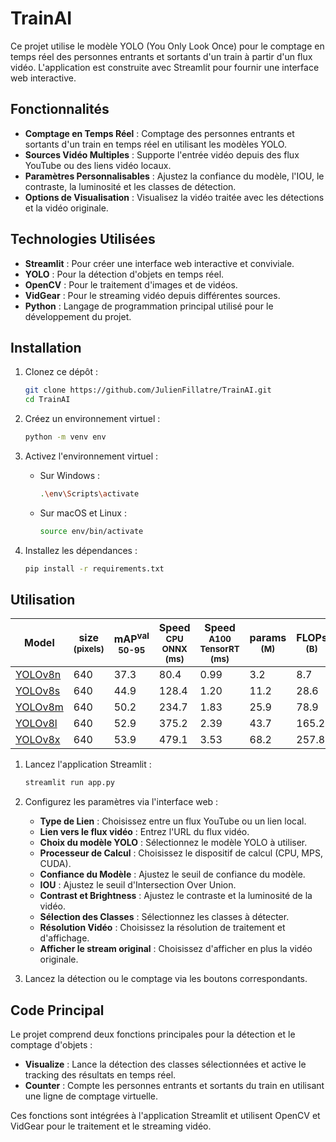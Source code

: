# TrainAI

Ce projet utilise le modèle YOLO (You Only Look Once) pour le comptage en temps réel des personnes entrants et sortants d'un train à partir d'un flux vidéo. L'application est construite avec Streamlit pour fournir une interface web interactive.


## Fonctionnalités

- **Comptage en Temps Réel** : Comptage des personnes entrants et sortants d'un train en temps réel en utilisant les modèles YOLO.
- **Sources Vidéo Multiples** : Supporte l'entrée vidéo depuis des flux YouTube ou des liens vidéo locaux.
- **Paramètres Personnalisables** : Ajustez la confiance du modèle, l'IOU, le contraste, la luminosité et les classes de détection.
- **Options de Visualisation** : Visualisez la vidéo traitée avec les détections et la vidéo originale.

## Technologies Utilisées

- **Streamlit** : Pour créer une interface web interactive et conviviale.
- **YOLO** : Pour la détection d'objets en temps réel.
- **OpenCV** : Pour le traitement d'images et de vidéos.
- **VidGear** : Pour le streaming vidéo depuis différentes sources.
- **Python** : Langage de programmation principal utilisé pour le développement du projet.

## Installation

1. Clonez ce dépôt :
    ```bash
    git clone https://github.com/JulienFillatre/TrainAI.git
    cd TrainAI
    ```

2. Créez un environnement virtuel :
    ```bash
    python -m venv env
    ```

3. Activez l'environnement virtuel :
    - Sur Windows :
      ```bash
      .\env\Scripts\activate
      ```
    - Sur macOS et Linux :
      ```bash
      source env/bin/activate
      ```

4. Installez les dépendances :
    ```bash
    pip install -r requirements.txt
    ```

## Utilisation

| Model                                                                                | size<br><sup>(pixels) | mAP<sup>val<br>50-95 | Speed<br><sup>CPU ONNX<br>(ms) | Speed<br><sup>A100 TensorRT<br>(ms) | params<br><sup>(M) | FLOPs<br><sup>(B) |
| ------------------------------------------------------------------------------------ | --------------------- | -------------------- | ------------------------------ | ----------------------------------- | ------------------ | ----------------- |
| [YOLOv8n](https://github.com/ultralytics/assets/releases/download/v8.2.0/yolov8n.pt) | 640                   | 37.3                 | 80.4                           | 0.99                                | 3.2                | 8.7               |
| [YOLOv8s](https://github.com/ultralytics/assets/releases/download/v8.2.0/yolov8s.pt) | 640                   | 44.9                 | 128.4                          | 1.20                                | 11.2               | 28.6              |
| [YOLOv8m](https://github.com/ultralytics/assets/releases/download/v8.2.0/yolov8m.pt) | 640                   | 50.2                 | 234.7                          | 1.83                                | 25.9               | 78.9              |
| [YOLOv8l](https://github.com/ultralytics/assets/releases/download/v8.2.0/yolov8l.pt) | 640                   | 52.9                 | 375.2                          | 2.39                                | 43.7               | 165.2             |
| [YOLOv8x](https://github.com/ultralytics/assets/releases/download/v8.2.0/yolov8x.pt) | 640                   | 53.9                 | 479.1                          | 3.53                                | 68.2               | 257.8             |



1. Lancez l'application Streamlit :
    ```bash
    streamlit run app.py
    ```

2. Configurez les paramètres via l'interface web :
    - **Type de Lien** : Choisissez entre un flux YouTube ou un lien local.
    - **Lien vers le flux vidéo** : Entrez l'URL du flux vidéo.
    - **Choix du modèle YOLO** : Sélectionnez le modèle YOLO à utiliser.
    - **Processeur de Calcul** : Choisissez le dispositif de calcul (CPU, MPS, CUDA).
    - **Confiance du Modèle** : Ajustez le seuil de confiance du modèle.
    - **IOU** : Ajustez le seuil d'Intersection Over Union.
    - **Contrast et Brightness** : Ajustez le contraste et la luminosité de la vidéo.
    - **Sélection des Classes** : Sélectionnez les classes à détecter.
    - **Résolution Vidéo** : Choisissez la résolution de traitement et d'affichage.
    - **Afficher le stream original** : Choisissez d'afficher en plus la vidéo originale.

3. Lancez la détection ou le comptage via les boutons correspondants.

## Code Principal

Le projet comprend deux fonctions principales pour la détection et le comptage d'objets :

- **Visualize** : Lance la détection des classes sélectionnées et active le tracking des résultats en temps réel.
- **Counter** : Compte les personnes entrants et sortants du train en utilisant une ligne de comptage virtuelle.

Ces fonctions sont intégrées à l'application Streamlit et utilisent OpenCV et VidGear pour le traitement et le streaming vidéo.
